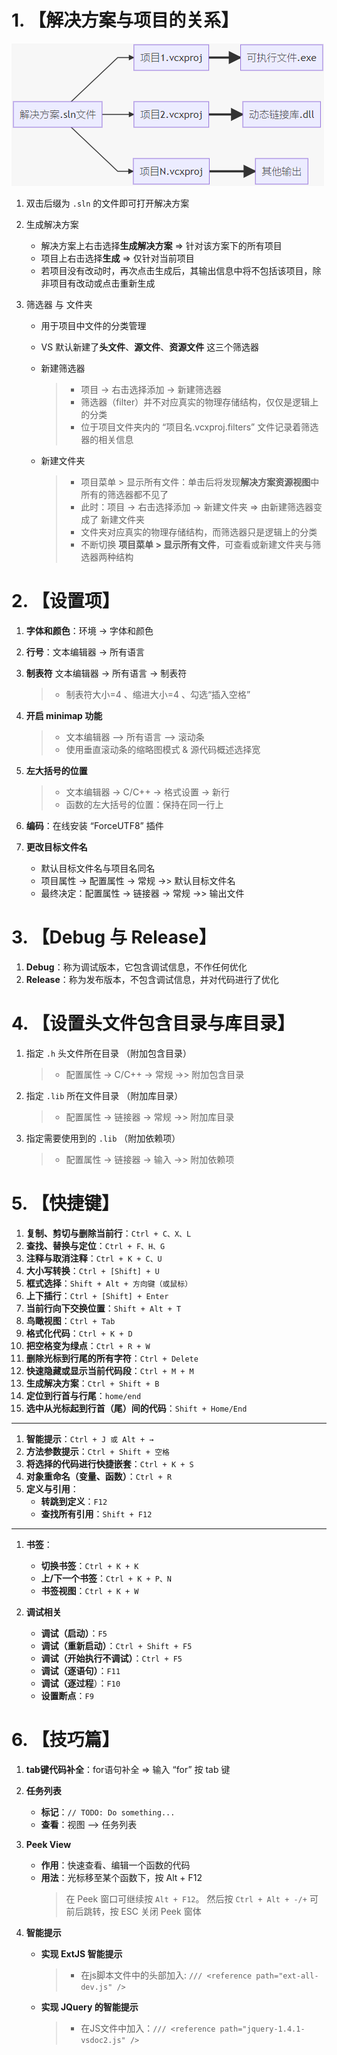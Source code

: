 # 1. 【解决方案与项目的关系】
![解决方案与项目的关系](vx_images/vs01.png)

1. 双击后缀为 `.sln` 的文件即可打开解决方案

2. 生成解决方案
    * 解决方案上右击选择**生成解决方案** => 针对该方案下的所有项目
    * 项目上右击选择**生成** => 仅针对当前项目
    * 若项目没有改动时，再次点击生成后，其输出信息中将不包括该项目，除非项目有改动或点击重新生成

3. 筛选器 与 文件夹
    * 用于项目中文件的分类管理
    * VS 默认新建了**头文件**、**源文件**、**资源文件** 这三个筛选器
    * 新建筛选器
        > * 项目 -> 右击选择添加 -> 新建筛选器
        > * 筛选器（filter）并不对应真实的物理存储结构，仅仅是逻辑上的分类
        > * 位于项目文件夹内的 “项目名.vcxproj.filters” 文件记录着筛选器的相关信息

    * 新建文件夹
        > * 项目菜单 > 显示所有文件：单击后将发现**解决方案资源视图**中所有的筛选器都不见了
        > * 此时：项目 -> 右击选择添加 -> 新建文件夹 => 由新建筛选器变成了 新建文件夹
        > * 文件夹对应真实的物理存储结构，而筛选器只是逻辑上的分类
        > * 不断切换 **项目菜单 > 显示所有文件**，可查看或新建文件夹与筛选器两种结构

# 2. 【设置项】
1. **字体和颜色**：环境 -> 字体和颜色

2. **行号**：文本编辑器 -> 所有语言

3. **制表符** 文本编辑器 -> 所有语言 -> 制表符
    > * 制表符大小=4 、缩进大小=4 、勾选“插入空格”

4. **开启 minimap 功能**
    > * 文本编辑器 —> 所有语言 —> 滚动条
    > * 使用垂直滚动条的缩略图模式 & 源代码概述选择宽

5. **左大括号的位置**
    > * 文本编辑器 -> C/C++ -> 格式设置 -> 新行
    > * 函数的左大括号的位置：保持在同一行上

6. **编码**：在线安装 “ForceUTF8” 插件

7. **更改目标文件名**
   * 默认目标文件名与项目名同名
   * 项目属性 -> 配置属性 -> 常规 ->> 默认目标文件名
   * 最终决定：配置属性 -> 链接器 -> 常规 ->> 输出文件

# 3. 【Debug 与 Release】
1. **Debug**：称为调试版本，它包含调试信息，不作任何优化
2. **Release**：称为发布版本，不包含调试信息，并对代码进行了优化

# 4. 【设置头文件包含目录与库目录】
1. 指定 `.h` 头文件所在目录 （附加包含目录）
    > * 配置属性 -> C/C++ -> 常规 ->> 附加包含目录

2. 指定 `.lib` 所在文件目录 （附加库目录）
    > * 配置属性 -> 链接器 -> 常规 ->> 附加库目录

3. 指定需要使用到的 `.lib` （附加依赖项）
    > * 配置属性 -> 链接器 -> 输入 ->> 附加依赖项

# 5. 【快捷键】

1. **复制、剪切与删除当前行**：`Ctrl + C、X、L`
2. **查找、替换与定位**：`Ctrl + F、H、G`
3. **注释与取消注释**：`Ctrl + K + C、U`
4. **大小写转换**：`Ctrl + [Shift] + U`
5. **框式选择**：`Shift + Alt + 方向键（或鼠标）`
6. **上下插行**：`Ctrl + [Shift] + Enter`
7. **当前行向下交换位置**：`Shift + Alt + T`
8. **鸟瞰视图**：`Ctrl + Tab`
9. **格式化代码**：`Ctrl + K + D`
10. **把空格变为绿点**：`Ctrl + R + W`
11. **删除光标到行尾的所有字符**：`Ctrl + Delete`
12. **快速隐藏或显示当前代码段**：`Ctrl + M + M`
13. **生成解决方案**：`Ctrl + Shift + B`
14. **定位到行首与行尾**：`home/end`
15. **选中从光标起到行首（尾）间的代码**：`Shift + Home/End`

---

1. **智能提示**：`Ctrl + J 或 Alt + →`
2. **方法参数提示**：`Ctrl + Shift + 空格`
3. **将选择的代码进行快捷嵌套**：`Ctrl + K + S`
4. **对象重命名（变量、函数）**：`Ctrl + R`
5. **定义与引用**：
    * **转跳到定义**：`F12`
    * **查找所有引用**：`Shift + F12`
    
---

1. **书签**：
    * **切换书签**：`Ctrl + K + K`
    * **上/下一个书签**：`Ctrl + K + P、N`
    * **书签视图**：`Ctrl + K + W`

2. **调试相关**
    * **调试（启动）**：`F5`
    * **调试（重新启动）**：`Ctrl + Shift + F5`
    * **调试（开始执行不调试）**：`Ctrl + F5`
    * **调试（逐语句）**：`F11`
    * **调试（逐过程**）：`F10`
    * **设置断点**：`F9`

# 6. 【技巧篇】
1. **tab键代码补全**：for语句补全 => 输入 “for” 按 tab 键

2. **任务列表**
    * **标记**：`// TODO: Do something...`
    * **查看**：视图 —> 任务列表

3. **Peek View**
    * **作用**：快速查看、编辑一个函数的代码
    * **用法**：光标移至某个函数下，按 Alt + F12
        > 在 Peek 窗口可继续按 `Alt + F12`。 然后按 `Ctrl + Alt + -/+` 可前后跳转，按 ESC 关闭 Peek 窗体

7. **智能提示**
    * **实现 ExtJS 智能提示**
        > * 在js脚本文件中的头部加入: `/// <reference path="ext-all-dev.js" />`

    * **实现 JQuery 的智能提示**
        > * 在JS文件中加入：`/// <reference path="jquery-1.4.1-vsdoc2.js" />`
